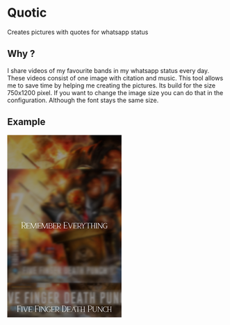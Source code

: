 # Quotic

Creates pictures with quotes for whatsapp status

## Why ?

I share videos of my favourite bands in my whatsapp status every day. These videos consist of one image with citation and music. This tool allows me to save time by helping me creating the pictures. Its build for the size 750x1200 pixel. If you want to change the image size you can do that in the configuration. Although the font stays the same size.

## Example

![Example Image](https://github.com/L4B0MB4/quotic/blob/master/examples/fivefingerdeathpunch.png)
